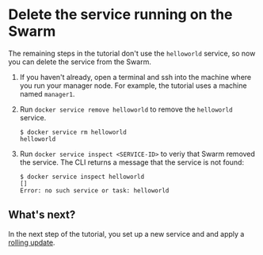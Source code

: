 <!--[metadata]>
+++
title = "Delete the service"
description = "Remove the service on the Swarm"
keywords = ["tutorial, cluster management, swarm, service"]
advisory = "rc"
[menu.main]
identifier="swarm-tutorial-delete-service"
parent="swarm-tutorial"
weight=19
+++
<![end-metadata]-->

# Delete the service running on the Swarm

The remaining steps in the tutorial don't use the `helloworld` service, so now
you can delete the service from the Swarm.

1. If you haven't already, open a terminal and ssh into the machine where you
run your manager node. For example, the tutorial uses a machine named
`manager1`.

2. Run `docker service remove helloworld` to remove the `helloworld` service.

    ```
    $ docker service rm helloworld
    helloworld
    ```

3. Run `docker service inspect <SERVICE-ID>` to veriy that Swarm removed the
service. The CLI returns a message that the service is not found:

    ```
    $ docker service inspect helloworld
    []
    Error: no such service or task: helloworld
    ```

## What's next?

In the next step of the tutorial, you set up a new service and and apply a
[rolling update](rolling-update.md).

<p style="margin-bottom:300px">&nbsp;</p>
